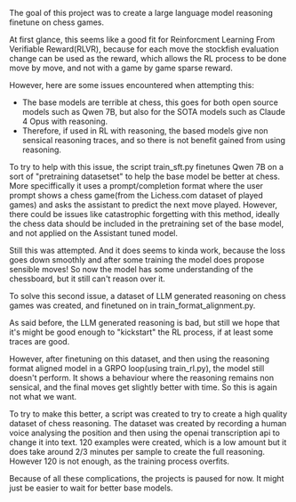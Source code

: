 The goal of this project was to create a large language model reasoning finetune on chess games.

At first glance, this seems like a good fit for Reinforcment Learning From Verifiable Reward(RLVR), because for each move the stockfish evaluation change can be used as the reward, which allows the RL process to be done move by move, and not with a game by game sparse reward.

However, here are some issues encountered when attempting this:
- The base models are terrible at chess, this goes for both open source models such as Qwen 7B, but also for the SOTA models such as Claude 4 Opus with reasoning.
- Therefore, if used in RL with reasoning, the based models give non sensical reasoning traces, and so there is not benefit gained from using reasoning.

To try to help with this issue, the script train_sft.py finetunes Qwen 7B on a sort of "pretraining datasetset" to help the base model be better at chess. More speciffically it uses a prompt/completion format where the user prompt shows a chess game(from the Lichess.com dataset of played games) and asks the assistant to predict the next move played.
However, there could be issues like catastrophic forgetting with this method, ideally the chess data should be included in the pretraining set of the base model, and not applied on the Assistant tuned model.

Still this was attempted. And it does seems to kinda work, because the loss goes down smoothly and after some training the model does propose sensible moves!
So now the model has some understanding of the chessboard, but it still can't reason over it.

To solve this second issue, a dataset of LLM generated reasoning on chess games was created, and finetuned on in train_format_alignment.py.

As said before, the LLM generated reasoning is bad, but still we hope that it's might be good enough to "kickstart" the RL process, if at least some traces are good.

However, after finetuning on this dataset, and then using the reasoning format aligned model in a GRPO loop(using train_rl.py), the model still doesn't perform. It shows a behaviour where the reasoning remains non sensical, and the final moves get slightly better with time. So this is again not what we want.

To try to make this better, a script was created to try to create a high quality dataset of chess reasoning. The dataset was created by recording a human voice analysing the position and then using the openai transcription api to change it into text.
120 examples were created, which is a low amount but it does take around 2/3 minutes per sample to create the full reasoning.
However 120 is not enough, as the training process overfits.

Because of all these complications, the projects is paused for now. It might just be easier to wait for better base models.
